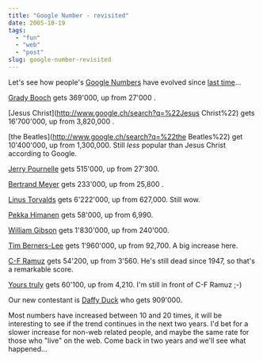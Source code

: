 ```yaml
---
title: "Google Number - revisited"
date: 2005-10-19
tags: 
  - "fun"
  - "web"
  - "post"
slug: google-number-revisited
---
```


Let's see how people's [Google Numbers](http://blogcritics.org/archives/2003/11/23/203120.php) have evolved since [last time](http://www.codeconsult.ch/bertrand/archives/000186.html)...

[Grady Booch](http://www.google.ch/search?q=%22grady+booch%22) gets 369'000, up from 27'000 .

[Jesus Christ](http://www.google.ch/search?q=%22Jesus Christ%22) gets 16'700'000, up from 3,820,000 .

[the Beatles](http://www.google.ch/search?q=%22the Beatles%22) get 10'400'000, up from 1,300,000. Still _less_ popular than Jesus Christ according to Google.

[Jerry Pournelle](http://www.google.ch/search?q=%22Jerry+Pournelle%22) gets 515'000, up from 27'300.

[Bertrand Meyer](http://www.google.ch/search?q=%22bertrand+meyer%22) gets 233'000, up from 25,800 .

[Linus Torvalds](http://www.google.ch/search?q=%22Linus+Torvalds%22%22) gets 6'222'000, up from 627,000. Still wow.

[Pekka Himanen](http://www.google.ch/search?q=%22Pekka+Himanen%22%22) gets 58'000, up from 6,990.

[William Gibson](http://www.google.ch/search?q=%22William+Gibson%22) gets 1'830'000, up from 240'000.

[Tim Berners-Lee](http://www.google.ch/search?q=%22Tim+Berners-Lee%22%22) gets 1'960'000, up from 92,700. A big increase here.

[C-F Ramuz](http://www.google.ch/search?q=%22C-F+Ramuz%22+OR+%22Charles-Ferdinand+Ramuz%22) gets 54'200, up from 3'560. He's still dead since 1947, so that's a remarkable score.

[Yours truly](http://www.google.ch/search?q=%22bertrand+delacretaz%22) gets 60'100, up from 4,210. I'm still in front of C-F Ramuz ;-)

Our new contestant is [Daffy Duck](http://www.google.ch/search?q=%22daffy%20duck%22) who gets 909'000.

Most numbers have increased between 10 and 20 times, it will be interesting to see if the trend continues in the next two years. I'd bet for a slower increase for non-web related people, and maybe the same rate for those who "live" on the web. Come back in two years and we'll see what happened...
